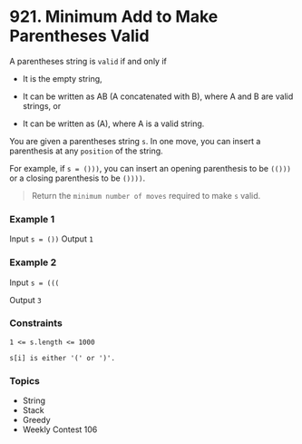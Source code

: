 # 921. Minimum Add to Make Parentheses Valid

A parentheses string is `valid` if and only if

- It is the empty string,

- It can be written as AB (A concatenated with B), where A and B are valid strings, or

- It can be written as (A), where A is a valid string.

You are given a parentheses string `s`. In one move, you can insert a parenthesis at any `position` of the string.

For example, if `s = ()))`, you can insert an opening parenthesis to be `(()))` or a closing parenthesis to be `())))`.

> Return the `minimum number of moves` required to make `s` valid.


### Example 1

Input `s = ())`
Output `1`


### Example 2

Input `s = (((`

Output `3`
 

### Constraints

`1 <= s.length <= 1000`

`s[i] is either '(' or ')'.`


### Topics
- String
- Stack
- Greedy
- Weekly Contest 106
